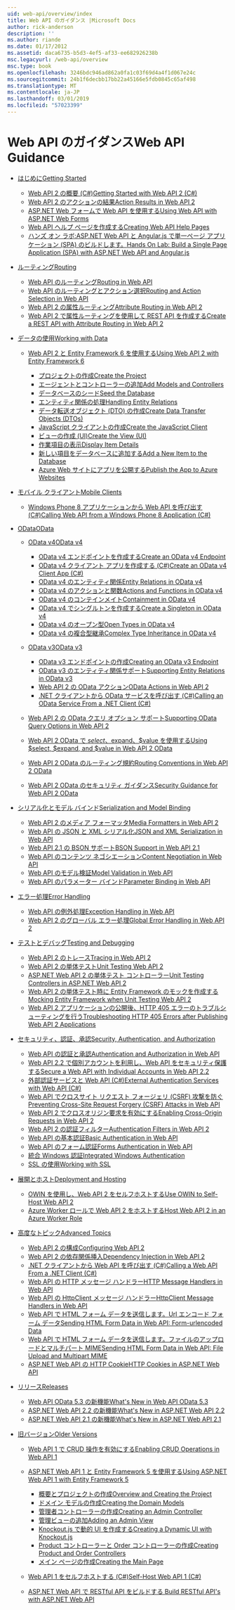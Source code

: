 ```yaml
---
uid: web-api/overview/index
title: Web API のガイダンス |Microsoft Docs
author: rick-anderson
description: ''
ms.author: riande
ms.date: 01/17/2012
ms.assetid: daca6735-b5d3-4ef5-af33-ee682926238b
msc.legacyurl: /web-api/overview
msc.type: book
ms.openlocfilehash: 3246bdc946ad862a0fa1c03f69d4a4f1d067e24c
ms.sourcegitcommit: 24b1f6decbb17bb22a45166e5fdb0845c65af498
ms.translationtype: MT
ms.contentlocale: ja-JP
ms.lasthandoff: 03/01/2019
ms.locfileid: "57023399"
---
```

<a name="web-api-guidance"></a><span data-ttu-id="55559-102">Web API のガイダンス</span><span class="sxs-lookup"><span data-stu-id="55559-102">Web API Guidance</span></span>
====================
- [<span data-ttu-id="55559-103">はじめに</span><span class="sxs-lookup"><span data-stu-id="55559-103">Getting Started</span></span>](getting-started-with-aspnet-web-api/index.md)

    - [<span data-ttu-id="55559-104">Web API 2 の概要 (C#)</span><span class="sxs-lookup"><span data-stu-id="55559-104">Getting Started with Web API 2 (C#)</span></span>](getting-started-with-aspnet-web-api/tutorial-your-first-web-api.md)
    - [<span data-ttu-id="55559-105">Web API 2 のアクションの結果</span><span class="sxs-lookup"><span data-stu-id="55559-105">Action Results in Web API 2</span></span>](getting-started-with-aspnet-web-api/action-results.md)
    - [<span data-ttu-id="55559-106">ASP.NET Web フォームで Web API を使用する</span><span class="sxs-lookup"><span data-stu-id="55559-106">Using Web API with ASP.NET Web Forms</span></span>](getting-started-with-aspnet-web-api/using-web-api-with-aspnet-web-forms.md)
    - [<span data-ttu-id="55559-107">Web API ヘルプ ページを作成する</span><span class="sxs-lookup"><span data-stu-id="55559-107">Creating Web API Help Pages</span></span>](getting-started-with-aspnet-web-api/creating-api-help-pages.md)
    - [<span data-ttu-id="55559-108">ハンズ オン ラボ:ASP.NET Web API と Angular.js で単一ページ アプリケーション (SPA) のビルドします。</span><span class="sxs-lookup"><span data-stu-id="55559-108">Hands On Lab: Build a Single Page Application (SPA) with ASP.NET Web API and Angular.js</span></span>](getting-started-with-aspnet-web-api/build-a-single-page-application-spa-with-aspnet-web-api-and-angularjs.md)
- [<span data-ttu-id="55559-109">ルーティング</span><span class="sxs-lookup"><span data-stu-id="55559-109">Routing</span></span>](web-api-routing-and-actions/index.md)

    - [<span data-ttu-id="55559-110">Web API のルーティング</span><span class="sxs-lookup"><span data-stu-id="55559-110">Routing in Web API</span></span>](web-api-routing-and-actions/routing-in-aspnet-web-api.md)
    - [<span data-ttu-id="55559-111">Web API のルーティングとアクション選択</span><span class="sxs-lookup"><span data-stu-id="55559-111">Routing and Action Selection in Web API</span></span>](web-api-routing-and-actions/routing-and-action-selection.md)
    - [<span data-ttu-id="55559-112">Web API 2 の属性ルーティング</span><span class="sxs-lookup"><span data-stu-id="55559-112">Attribute Routing in Web API 2</span></span>](web-api-routing-and-actions/attribute-routing-in-web-api-2.md)
    - [<span data-ttu-id="55559-113">Web API 2 で属性ルーティングを使用して REST API を作成する</span><span class="sxs-lookup"><span data-stu-id="55559-113">Create a REST API with Attribute Routing in Web API 2</span></span>](web-api-routing-and-actions/create-a-rest-api-with-attribute-routing.md)
- [<span data-ttu-id="55559-114">データの使用</span><span class="sxs-lookup"><span data-stu-id="55559-114">Working with Data</span></span>](data/index.md)

    - [<span data-ttu-id="55559-115">Web API 2 と Entity Framework 6 を使用する</span><span class="sxs-lookup"><span data-stu-id="55559-115">Using Web API 2 with Entity Framework 6</span></span>](data/using-web-api-with-entity-framework/index.md)

        - [<span data-ttu-id="55559-116">プロジェクトの作成</span><span class="sxs-lookup"><span data-stu-id="55559-116">Create the Project</span></span>](data/using-web-api-with-entity-framework/part-1.md)
        - [<span data-ttu-id="55559-117">エージェントとコントローラーの追加</span><span class="sxs-lookup"><span data-stu-id="55559-117">Add Models and Controllers</span></span>](data/using-web-api-with-entity-framework/part-2.md)
        - [<span data-ttu-id="55559-118">データベースのシード</span><span class="sxs-lookup"><span data-stu-id="55559-118">Seed the Database</span></span>](data/using-web-api-with-entity-framework/part-3.md)
        - [<span data-ttu-id="55559-119">エンティティ関係の処理</span><span class="sxs-lookup"><span data-stu-id="55559-119">Handling Entity Relations</span></span>](data/using-web-api-with-entity-framework/part-4.md)
        - [<span data-ttu-id="55559-120">データ転送オブジェクト (DTO) の作成</span><span class="sxs-lookup"><span data-stu-id="55559-120">Create Data Transfer Objects (DTOs)</span></span>](data/using-web-api-with-entity-framework/part-5.md)
        - [<span data-ttu-id="55559-121">JavaScript クライアントの作成</span><span class="sxs-lookup"><span data-stu-id="55559-121">Create the JavaScript Client</span></span>](data/using-web-api-with-entity-framework/part-6.md)
        - [<span data-ttu-id="55559-122">ビューの作成 (UI)</span><span class="sxs-lookup"><span data-stu-id="55559-122">Create the View (UI)</span></span>](data/using-web-api-with-entity-framework/part-7.md)
        - [<span data-ttu-id="55559-123">作業項目の表示</span><span class="sxs-lookup"><span data-stu-id="55559-123">Display Item Details</span></span>](data/using-web-api-with-entity-framework/part-8.md)
        - [<span data-ttu-id="55559-124">新しい項目をデータベースに追加する</span><span class="sxs-lookup"><span data-stu-id="55559-124">Add a New Item to the Database</span></span>](data/using-web-api-with-entity-framework/part-9.md)
        - [<span data-ttu-id="55559-125">Azure Web サイトにアプリを公開する</span><span class="sxs-lookup"><span data-stu-id="55559-125">Publish the App to Azure Websites</span></span>](data/using-web-api-with-entity-framework/part-10.md)
- [<span data-ttu-id="55559-126">モバイル クライアント</span><span class="sxs-lookup"><span data-stu-id="55559-126">Mobile Clients</span></span>](mobile-clients/index.md)

    - [<span data-ttu-id="55559-127">Windows Phone 8 アプリケーションから Web API を呼び出す (C#)</span><span class="sxs-lookup"><span data-stu-id="55559-127">Calling Web API from a Windows Phone 8 Application (C#)</span></span>](mobile-clients/calling-web-api-from-a-windows-phone-8-application.md)
- [<span data-ttu-id="55559-128">OData</span><span class="sxs-lookup"><span data-stu-id="55559-128">OData</span></span>](odata-support-in-aspnet-web-api/index.md)

    - [<span data-ttu-id="55559-129">OData v4</span><span class="sxs-lookup"><span data-stu-id="55559-129">OData v4</span></span>](odata-support-in-aspnet-web-api/odata-v4/index.md)

        - [<span data-ttu-id="55559-130">OData v4 エンドポイントを作成する</span><span class="sxs-lookup"><span data-stu-id="55559-130">Create an OData v4 Endpoint</span></span>](odata-support-in-aspnet-web-api/odata-v4/create-an-odata-v4-endpoint.md)
        - [<span data-ttu-id="55559-131">OData v4 クライアント アプリを作成する (C#)</span><span class="sxs-lookup"><span data-stu-id="55559-131">Create an OData v4 Client App (C#)</span></span>](odata-support-in-aspnet-web-api/odata-v4/create-an-odata-v4-client-app.md)
        - [<span data-ttu-id="55559-132">OData v4 のエンティティ関係</span><span class="sxs-lookup"><span data-stu-id="55559-132">Entity Relations in OData v4</span></span>](odata-support-in-aspnet-web-api/odata-v4/entity-relations-in-odata-v4.md)
        - [<span data-ttu-id="55559-133">OData v4 のアクションと関数</span><span class="sxs-lookup"><span data-stu-id="55559-133">Actions and Functions in OData v4</span></span>](odata-support-in-aspnet-web-api/odata-v4/odata-actions-and-functions.md)
        - [<span data-ttu-id="55559-134">OData v4 のコンテインメイト</span><span class="sxs-lookup"><span data-stu-id="55559-134">Containment in OData v4</span></span>](odata-support-in-aspnet-web-api/odata-v4/odata-containment-in-web-api-22.md)
        - [<span data-ttu-id="55559-135">OData v4 でシングルトンを作成する</span><span class="sxs-lookup"><span data-stu-id="55559-135">Create a Singleton in OData v4</span></span>](odata-support-in-aspnet-web-api/odata-v4/using-a-singleton-in-an-odata-endpoint-in-web-api-22.md)
        - [<span data-ttu-id="55559-136">OData v4 のオープン型</span><span class="sxs-lookup"><span data-stu-id="55559-136">Open Types in OData v4</span></span>](odata-support-in-aspnet-web-api/odata-v4/use-open-types-in-odata-v4.md)
        - [<span data-ttu-id="55559-137">OData v4 の複合型継承</span><span class="sxs-lookup"><span data-stu-id="55559-137">Complex Type Inheritance in OData v4</span></span>](odata-support-in-aspnet-web-api/odata-v4/complex-type-inheritance-in-odata-v4.md)
    - [<span data-ttu-id="55559-138">OData v3</span><span class="sxs-lookup"><span data-stu-id="55559-138">OData v3</span></span>](odata-support-in-aspnet-web-api/odata-v3/index.md)

        - [<span data-ttu-id="55559-139">OData v3 エンドポイントの作成</span><span class="sxs-lookup"><span data-stu-id="55559-139">Creating an OData v3 Endpoint</span></span>](odata-support-in-aspnet-web-api/odata-v3/creating-an-odata-endpoint.md)
        - [<span data-ttu-id="55559-140">OData v3 のエンティティ関係サポート</span><span class="sxs-lookup"><span data-stu-id="55559-140">Supporting Entity Relations in OData v3</span></span>](odata-support-in-aspnet-web-api/odata-v3/working-with-entity-relations.md)
        - [<span data-ttu-id="55559-141">Web API 2 の OData アクション</span><span class="sxs-lookup"><span data-stu-id="55559-141">OData Actions in Web API 2</span></span>](odata-support-in-aspnet-web-api/odata-v3/odata-actions.md)
        - [<span data-ttu-id="55559-142">.NET クライアントから OData サービスを呼び出す (C#)</span><span class="sxs-lookup"><span data-stu-id="55559-142">Calling an OData Service From a .NET Client (C#)</span></span>](odata-support-in-aspnet-web-api/odata-v3/calling-an-odata-service-from-a-net-client.md)
    - [<span data-ttu-id="55559-143">Web API 2 の OData クエリ オプション サポート</span><span class="sxs-lookup"><span data-stu-id="55559-143">Supporting OData Query Options in Web API 2</span></span>](odata-support-in-aspnet-web-api/supporting-odata-query-options.md)
    - [<span data-ttu-id="55559-144">Web API 2 OData で $select、$expand、$value を使用する</span><span class="sxs-lookup"><span data-stu-id="55559-144">Using $select, $expand, and $value in Web API 2 OData</span></span>](odata-support-in-aspnet-web-api/using-select-expand-and-value.md)
    - [<span data-ttu-id="55559-145">Web API 2 OData のルーティング規約</span><span class="sxs-lookup"><span data-stu-id="55559-145">Routing Conventions in Web API 2 OData</span></span>](odata-support-in-aspnet-web-api/odata-routing-conventions.md)
    - [<span data-ttu-id="55559-146">Web API 2 OData のセキュリティ ガイダンス</span><span class="sxs-lookup"><span data-stu-id="55559-146">Security Guidance for Web API 2 OData</span></span>](odata-support-in-aspnet-web-api/odata-security-guidance.md)
- [<span data-ttu-id="55559-147">シリアル化とモデル バインド</span><span class="sxs-lookup"><span data-stu-id="55559-147">Serialization and Model Binding</span></span>](formats-and-model-binding/index.md)

    - [<span data-ttu-id="55559-148">Web API 2 のメディア フォーマッタ</span><span class="sxs-lookup"><span data-stu-id="55559-148">Media Formatters in Web API 2</span></span>](formats-and-model-binding/media-formatters.md)
    - [<span data-ttu-id="55559-149">Web API の JSON と XML シリアル化</span><span class="sxs-lookup"><span data-stu-id="55559-149">JSON and XML Serialization in Web API</span></span>](formats-and-model-binding/json-and-xml-serialization.md)
    - [<span data-ttu-id="55559-150">Web API 2.1 の BSON サポート</span><span class="sxs-lookup"><span data-stu-id="55559-150">BSON Support in Web API 2.1</span></span>](formats-and-model-binding/bson-support-in-web-api-21.md)
    - [<span data-ttu-id="55559-151">Web API のコンテンツ ネゴシエーション</span><span class="sxs-lookup"><span data-stu-id="55559-151">Content Negotiation in Web API</span></span>](formats-and-model-binding/content-negotiation.md)
    - [<span data-ttu-id="55559-152">Web API のモデル検証</span><span class="sxs-lookup"><span data-stu-id="55559-152">Model Validation in Web API</span></span>](formats-and-model-binding/model-validation-in-aspnet-web-api.md)
    - [<span data-ttu-id="55559-153">Web API のパラメーター バインド</span><span class="sxs-lookup"><span data-stu-id="55559-153">Parameter Binding in Web API</span></span>](formats-and-model-binding/parameter-binding-in-aspnet-web-api.md)
- [<span data-ttu-id="55559-154">エラー処理</span><span class="sxs-lookup"><span data-stu-id="55559-154">Error Handling</span></span>](error-handling/index.md)

    - [<span data-ttu-id="55559-155">Web API の例外処理</span><span class="sxs-lookup"><span data-stu-id="55559-155">Exception Handling in Web API</span></span>](error-handling/exception-handling.md)
    - [<span data-ttu-id="55559-156">Web API 2 のグローバル エラー処理</span><span class="sxs-lookup"><span data-stu-id="55559-156">Global Error Handling in Web API 2</span></span>](error-handling/web-api-global-error-handling.md)
- [<span data-ttu-id="55559-157">テストとデバッグ</span><span class="sxs-lookup"><span data-stu-id="55559-157">Testing and Debugging</span></span>](testing-and-debugging/index.md)

    - [<span data-ttu-id="55559-158">Web API 2 のトレース</span><span class="sxs-lookup"><span data-stu-id="55559-158">Tracing in Web API 2</span></span>](testing-and-debugging/tracing-in-aspnet-web-api.md)
    - [<span data-ttu-id="55559-159">Web API 2 の単体テスト</span><span class="sxs-lookup"><span data-stu-id="55559-159">Unit Testing Web API 2</span></span>](testing-and-debugging/unit-testing-with-aspnet-web-api.md)
    - [<span data-ttu-id="55559-160">ASP.NET Web API 2 の単体テスト コントローラー</span><span class="sxs-lookup"><span data-stu-id="55559-160">Unit Testing Controllers in ASP.NET Web API 2</span></span>](testing-and-debugging/unit-testing-controllers-in-web-api.md)
    - [<span data-ttu-id="55559-161">Web API 2 の単体テスト時に Entity Framework のモックを作成する</span><span class="sxs-lookup"><span data-stu-id="55559-161">Mocking Entity Framework when Unit Testing Web API 2</span></span>](testing-and-debugging/mocking-entity-framework-when-unit-testing-aspnet-web-api-2.md)
    - [<span data-ttu-id="55559-162">Web API 2 アプリケーションの公開後、HTTP 405 エラーのトラブルシューティングを行う</span><span class="sxs-lookup"><span data-stu-id="55559-162">Troubleshooting HTTP 405 Errors after Publishing Web API 2 Applications</span></span>](testing-and-debugging/troubleshooting-http-405-errors-after-publishing-web-api-applications.md)
- [<span data-ttu-id="55559-163">セキュリティ、認証、承認</span><span class="sxs-lookup"><span data-stu-id="55559-163">Security, Authentication, and Authorization</span></span>](security/index.md)

    - [<span data-ttu-id="55559-164">Web API の認証と承認</span><span class="sxs-lookup"><span data-stu-id="55559-164">Authentication and Authorization in Web API</span></span>](security/authentication-and-authorization-in-aspnet-web-api.md)
    - [<span data-ttu-id="55559-165">Web API 2.2 で個別アカウントを利用し、Web API をセキュリティ保護する</span><span class="sxs-lookup"><span data-stu-id="55559-165">Secure a Web API with Individual Accounts in Web API 2.2</span></span>](security/individual-accounts-in-web-api.md)
    - [<span data-ttu-id="55559-166">外部認証サービスと Web API (C#)</span><span class="sxs-lookup"><span data-stu-id="55559-166">External Authentication Services with Web API (C#)</span></span>](security/external-authentication-services.md)
    - [<span data-ttu-id="55559-167">Web API でクロスサイト リクエスト フォージェリ (CSRF) 攻撃を防ぐ</span><span class="sxs-lookup"><span data-stu-id="55559-167">Preventing Cross-Site Request Forgery (CSRF) Attacks in Web API</span></span>](security/preventing-cross-site-request-forgery-csrf-attacks.md)
    - [<span data-ttu-id="55559-168">Web API 2 でクロスオリジン要求を有効にする</span><span class="sxs-lookup"><span data-stu-id="55559-168">Enabling Cross-Origin Requests in Web API 2</span></span>](security/enabling-cross-origin-requests-in-web-api.md)
    - [<span data-ttu-id="55559-169">Web API 2 の認証フィルター</span><span class="sxs-lookup"><span data-stu-id="55559-169">Authentication Filters in Web API 2</span></span>](security/authentication-filters.md)
    - [<span data-ttu-id="55559-170">Web API の基本認証</span><span class="sxs-lookup"><span data-stu-id="55559-170">Basic Authentication in Web API</span></span>](security/basic-authentication.md)
    - [<span data-ttu-id="55559-171">Web API のフォーム認証</span><span class="sxs-lookup"><span data-stu-id="55559-171">Forms Authentication in Web API</span></span>](security/forms-authentication.md)
    - [<span data-ttu-id="55559-172">統合 Windows 認証</span><span class="sxs-lookup"><span data-stu-id="55559-172">Integrated Windows Authentication</span></span>](security/integrated-windows-authentication.md)
    - [<span data-ttu-id="55559-173">SSL の使用</span><span class="sxs-lookup"><span data-stu-id="55559-173">Working with SSL</span></span>](security/working-with-ssl-in-web-api.md)
- [<span data-ttu-id="55559-174">展開とホスト</span><span class="sxs-lookup"><span data-stu-id="55559-174">Deployment and Hosting</span></span>](hosting-aspnet-web-api/index.md)

    - [<span data-ttu-id="55559-175">OWIN を使用し、Web API 2 をセルフホストする</span><span class="sxs-lookup"><span data-stu-id="55559-175">Use OWIN to Self-Host Web API 2</span></span>](hosting-aspnet-web-api/use-owin-to-self-host-web-api.md)
    - [<span data-ttu-id="55559-176">Azure Worker ロールで Web API 2 をホストする</span><span class="sxs-lookup"><span data-stu-id="55559-176">Host Web API 2 in an Azure Worker Role</span></span>](hosting-aspnet-web-api/host-aspnet-web-api-in-an-azure-worker-role.md)
- [<span data-ttu-id="55559-177">高度なトピック</span><span class="sxs-lookup"><span data-stu-id="55559-177">Advanced Topics</span></span>](advanced/index.md)

    - [<span data-ttu-id="55559-178">Web API 2 の構成</span><span class="sxs-lookup"><span data-stu-id="55559-178">Configuring Web API 2</span></span>](advanced/configuring-aspnet-web-api.md)
    - [<span data-ttu-id="55559-179">Web API 2 の依存関係挿入</span><span class="sxs-lookup"><span data-stu-id="55559-179">Dependency Injection in Web API 2</span></span>](advanced/dependency-injection.md)
    - [<span data-ttu-id="55559-180">.NET クライアントから Web API を呼び出す (C#)</span><span class="sxs-lookup"><span data-stu-id="55559-180">Calling a Web API From a .NET Client (C#)</span></span>](advanced/calling-a-web-api-from-a-net-client.md)
    - [<span data-ttu-id="55559-181">Web API の HTTP メッセージ ハンドラー</span><span class="sxs-lookup"><span data-stu-id="55559-181">HTTP Message Handlers in Web API</span></span>](advanced/http-message-handlers.md)
    - [<span data-ttu-id="55559-182">Web API の HttpClient メッセージ ハンドラー</span><span class="sxs-lookup"><span data-stu-id="55559-182">HttpClient Message Handlers in Web API</span></span>](advanced/httpclient-message-handlers.md)
    - [<span data-ttu-id="55559-183">Web API で HTML フォーム データを送信します。Url エンコード フォーム データ</span><span class="sxs-lookup"><span data-stu-id="55559-183">Sending HTML Form Data in Web API: Form-urlencoded Data</span></span>](advanced/sending-html-form-data-part-1.md)
    - [<span data-ttu-id="55559-184">Web API で HTML フォーム データを送信します。ファイルのアップロードとマルチパート MIME</span><span class="sxs-lookup"><span data-stu-id="55559-184">Sending HTML Form Data in Web API: File Upload and Multipart MIME</span></span>](advanced/sending-html-form-data-part-2.md)
    - [<span data-ttu-id="55559-185">ASP.NET Web API の HTTP Cookie</span><span class="sxs-lookup"><span data-stu-id="55559-185">HTTP Cookies in ASP.NET Web API</span></span>](advanced/http-cookies.md)
- [<span data-ttu-id="55559-186">リリース</span><span class="sxs-lookup"><span data-stu-id="55559-186">Releases</span></span>](releases/index.md)

    - [<span data-ttu-id="55559-187">Web API OData 5.3 の新機能</span><span class="sxs-lookup"><span data-stu-id="55559-187">What's New in Web API OData 5.3</span></span>](releases/whats-new-in-aspnet-web-api-odata-53.md)
    - [<span data-ttu-id="55559-188">ASP.NET Web API 2.2 の新機能</span><span class="sxs-lookup"><span data-stu-id="55559-188">What's New in ASP.NET Web API 2.2</span></span>](releases/whats-new-in-aspnet-web-api-22.md)
    - [<span data-ttu-id="55559-189">ASP.NET Web API 2.1 の新機能</span><span class="sxs-lookup"><span data-stu-id="55559-189">What's New in ASP.NET Web API 2.1</span></span>](releases/whats-new-in-aspnet-web-api-21.md)
- [<span data-ttu-id="55559-190">旧バージョン</span><span class="sxs-lookup"><span data-stu-id="55559-190">Older Versions</span></span>](older-versions/index.md)

    - [<span data-ttu-id="55559-191">Web API 1 で CRUD 操作を有効にする</span><span class="sxs-lookup"><span data-stu-id="55559-191">Enabling CRUD Operations in Web API 1</span></span>](older-versions/creating-a-web-api-that-supports-crud-operations.md)
    - [<span data-ttu-id="55559-192">ASP.NET Web API 1 と Entity Framework 5 を使用する</span><span class="sxs-lookup"><span data-stu-id="55559-192">Using ASP.NET Web API 1 with Entity Framework 5</span></span>](older-versions/using-web-api-1-with-entity-framework-5/index.md)

        - [<span data-ttu-id="55559-193">概要とプロジェクトの作成</span><span class="sxs-lookup"><span data-stu-id="55559-193">Overview and Creating the Project</span></span>](older-versions/using-web-api-1-with-entity-framework-5/using-web-api-with-entity-framework-part-1.md)
        - [<span data-ttu-id="55559-194">ドメイン モデルの作成</span><span class="sxs-lookup"><span data-stu-id="55559-194">Creating the Domain Models</span></span>](older-versions/using-web-api-1-with-entity-framework-5/using-web-api-with-entity-framework-part-2.md)
        - [<span data-ttu-id="55559-195">管理者コントローラーの作成</span><span class="sxs-lookup"><span data-stu-id="55559-195">Creating an Admin Controller</span></span>](older-versions/using-web-api-1-with-entity-framework-5/using-web-api-with-entity-framework-part-3.md)
        - [<span data-ttu-id="55559-196">管理ビューの追加</span><span class="sxs-lookup"><span data-stu-id="55559-196">Adding an Admin View</span></span>](older-versions/using-web-api-1-with-entity-framework-5/using-web-api-with-entity-framework-part-4.md)
        - [<span data-ttu-id="55559-197">Knockout.js で動的 UI を作成する</span><span class="sxs-lookup"><span data-stu-id="55559-197">Creating a Dynamic UI with Knockout.js</span></span>](older-versions/using-web-api-1-with-entity-framework-5/using-web-api-with-entity-framework-part-5.md)
        - [<span data-ttu-id="55559-198">Product コントローラーと Order コントローラーの作成</span><span class="sxs-lookup"><span data-stu-id="55559-198">Creating Product and Order Controllers</span></span>](older-versions/using-web-api-1-with-entity-framework-5/using-web-api-with-entity-framework-part-6.md)
        - [<span data-ttu-id="55559-199">メイン ページの作成</span><span class="sxs-lookup"><span data-stu-id="55559-199">Creating the Main Page</span></span>](older-versions/using-web-api-1-with-entity-framework-5/using-web-api-with-entity-framework-part-7.md)
    - [<span data-ttu-id="55559-200">Web API 1 をセルフホストする (C#)</span><span class="sxs-lookup"><span data-stu-id="55559-200">Self-Host Web API 1 (C#)</span></span>](older-versions/self-host-a-web-api.md)
    - [<span data-ttu-id="55559-201">ASP.NET Web API で RESTful API をビルドする </span><span class="sxs-lookup"><span data-stu-id="55559-201">Build RESTful API's with ASP.NET Web API</span></span>](older-versions/build-restful-apis-with-aspnet-web-api.md)
